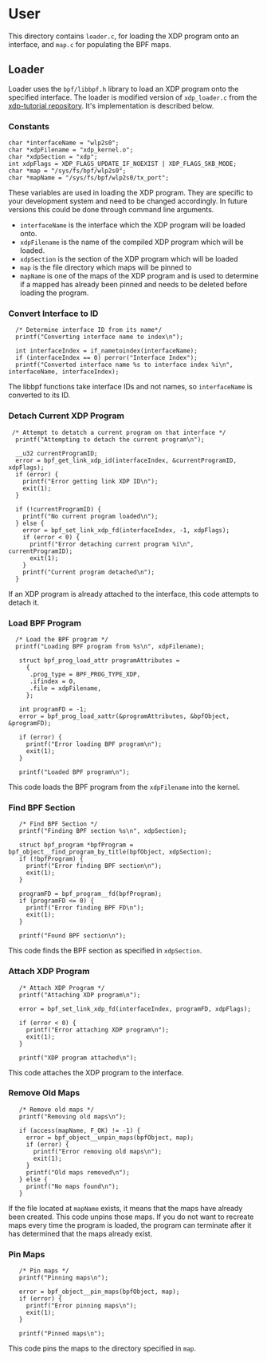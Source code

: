 # User

This directory contains `loader.c`, for loading the XDP program onto an interface, and `map.c` for populating the BPF maps.

## Loader

Loader uses the `bpf/libbpf.h` library to load an XDP program onto the specified interface. The loader is modified version of `xdp_loader.c` from the [xdp-tutorial repository](https://github.com/xdp-project/xdp-tutorial/blob/master/basic02-prog-by-name/xdp_loader.c). It's implementation is described below.

### Constants
```
char *interfaceName = "wlp2s0";
char *xdpFilename = "xdp_kernel.o";
char *xdpSection = "xdp";
int xdpFlags = XDP_FLAGS_UPDATE_IF_NOEXIST | XDP_FLAGS_SKB_MODE;
char *map = "/sys/fs/bpf/wlp2s0";
char *mapName = "/sys/fs/bpf/wlp2s0/tx_port";
```

These variables are used in loading the XDP program. They are specific to your development system and need to be changed accordingly. In future versions this could be done through command line arguments.

- `interfaceName` is the interface which the XDP program will be loaded onto.
- `xdpFilename` is the name of the compiled XDP program which will be loaded.
- `xdpSection` is the section of the XDP program which will be loaded
- `map` is the file directory which maps will be pinned to
- `mapName` is one of the maps of the XDP program and is used to determine if a mapped has already been pinned and needs to be deleted before loading the program.

### Convert Interface to ID
```
  /* Determine interface ID from its name*/
  printf("Converting interface name to index\n");
  
  int interfaceIndex = if_nametoindex(interfaceName);
  if (interfaceIndex == 0) perror("Interface Index");
  printf("Converted interface name %s to interface index %i\n", interfaceName, interfaceIndex);
```

The libbpf functions take interface IDs and not names, so `interfaceName` is converted to its ID.

### Detach Current XDP Program
```
 /* Attempt to detatch a current program on that interface */
  printf("Attempting to detach the current program\n");

  __u32 currentProgramID;
  error = bpf_get_link_xdp_id(interfaceIndex, &currentProgramID, xdpFlags);
  if (error) {
    printf("Error getting link XDP ID\n");
    exit(1);
  }

  if (!currentProgramID) {
    printf("No current program loaded\n");
  } else {
    error = bpf_set_link_xdp_fd(interfaceIndex, -1, xdpFlags);
    if (error < 0) {
      printf("Error detaching current program %i\n", currentProgramID);
      exit(1);
    }
    printf("Current program detached\n");
  }
```
If an XDP program is already attached to the interface, this code attempts to detach it.

### Load BPF Program
```
  /* Load the BPF program */
  printf("Loading BPF program from %s\n", xdpFilename);
  
   struct bpf_prog_load_attr programAttributes =
     {
      .prog_type = BPF_PROG_TYPE_XDP,
      .ifindex = 0,
      .file = xdpFilename,
     };

   int programFD = -1;
   error = bpf_prog_load_xattr(&programAttributes, &bpfObject, &programFD);

   if (error) {
     printf("Error loading BPF program\n");
     exit(1);
   }

   printf("Loaded BPF program\n");
```
This code loads the BPF program from the `xdpFilename` into the kernel.

### Find BPF Section
```
   /* Find BPF Section */
   printf("Finding BPF section %s\n", xdpSection);

   struct bpf_program *bpfProgram = bpf_object__find_program_by_title(bpfObject, xdpSection);
   if (!bpfProgram) {
     printf("Error finding BPF section\n");
     exit(1);
   }

   programFD = bpf_program__fd(bpfProgram);
   if (programFD <= 0) {
     printf("Error finding BPF FD\n");
     exit(1);
   }

   printf("Found BPF section\n");
```
This code finds the BPF section as specified in `xdpSection`.

### Attach XDP Program
```
   /* Attach XDP Program */
   printf("Attaching XDP program\n");

   error = bpf_set_link_xdp_fd(interfaceIndex, programFD, xdpFlags);

   if (error < 0) {
     printf("Error attaching XDP program\n");
     exit(1);
   }

   printf("XDP program attached\n");
```
This code attaches the XDP program to the interface.

### Remove Old Maps
```
   /* Remove old maps */
   printf("Removing old maps\n");

   if (access(mapName, F_OK) != -1) {
     error = bpf_object__unpin_maps(bpfObject, map);
     if (error) {
       printf("Error removing old maps\n");
       exit(1);
     }
     printf("Old maps removed\n");
   } else {
     printf("No maps found\n");
   }
```

If the file located at `mapName` exists, it means that the maps have already been created. This code unpins those maps. If you do not want to recreate maps every time the program is loaded, the program can terminate after it has determined that the maps already exist.

### Pin Maps
```
   /* Pin maps */
   printf("Pinning maps\n");

   error = bpf_object__pin_maps(bpfObject, map);
   if (error) {
     printf("Error pinning maps\n");
     exit(1);
   }

   printf("Pinned maps\n");
```
This code pins the maps to the directory specified in `map`.